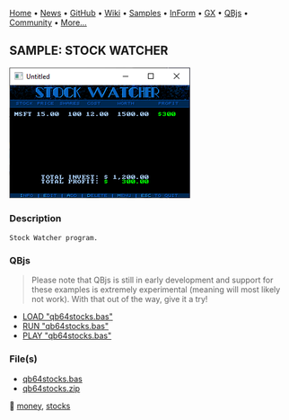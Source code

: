 [Home](https://qb64.com) • [News](../../news.md) • [GitHub](https://github.com/QB64Official/qb64) • [Wiki](https://github.com/QB64Official/qb64/wiki) • [Samples](../../samples.md) • [InForm](../../inform.md) • [GX](../../gx.md) • [QBjs](../../qbjs.md) • [Community](../../community.md) • [More...](../../more.md)

## SAMPLE: STOCK WATCHER

![screenshot.png](img/screenshot.png)

### Description

```text
Stock Watcher program.
```

### QBjs

> Please note that QBjs is still in early development and support for these examples is extremely experimental (meaning will most likely not work). With that out of the way, give it a try!

* [LOAD "qb64stocks.bas"](https://v6p9d9t4.ssl.hwcdn.net/html/6022890/index.html?src=https://qb64.com/samples/stock-watcher/src/qb64stocks.bas)
* [RUN "qb64stocks.bas"](https://v6p9d9t4.ssl.hwcdn.net/html/6022890/index.html?mode=auto&src=https://qb64.com/samples/stock-watcher/src/qb64stocks.bas)
* [PLAY "qb64stocks.bas"](https://v6p9d9t4.ssl.hwcdn.net/html/6022890/index.html?mode=play&src=https://qb64.com/samples/stock-watcher/src/qb64stocks.bas)

### File(s)

* [qb64stocks.bas](src/qb64stocks.bas)
* [qb64stocks.zip](src/qb64stocks.zip)

🔗 [money](../money.md), [stocks](../stocks.md)
